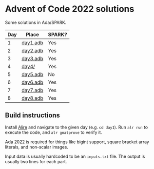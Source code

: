 # Advent of Code 2022 solutions

Some solutions in Ada/SPARK.

| Day | Place                         | SPARK? |
| --- | ----------------------------- | ------ |
| 1   | [day1.adb](day1/src/day1.adb) | Yes    |
| 2   | [day2.adb](day2/src/day2.adb) | Yes    |
| 3   | [day3.adb](day3/src/day3.adb) | Yes    |
| 4   | [day4/](day4/src/)            | Yes    |
| 5   | [day5.adb](day5/src/day5.adb) | No     |
| 6   | [day6.adb](day6/src/day6.adb) | Yes    |
| 7   | [day7.adb](day7/src/day7.adb) | Yes    |
| 8   | [day8.adb](day8/src/day8.adb) | Yes    |

## Build instructions

Install [Alire](https://alire.ada.dev/) and navigate to the given day (e.g.
`cd day1`). Run `alr run` to execute the code, and `alr gnatprove` to verify it.

Ada 2022 is required for things like bigint support, square bracket array
literals, and non-scalar images.

Input data is usually hardcoded to be an `inputs.txt` file. The output is
usually two lines for each part.

